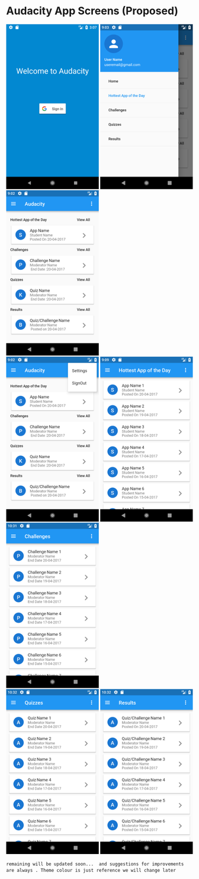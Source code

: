 # Audacity App Screens (Proposed)

<div>
<img src="./Screenshots/0_login.png" width="250" />
<img src="./Screenshots/1_menu.png" width="250" />
<img src="./Screenshots/2_home.png" width="250" />
</div>

<div>
<img src="./Screenshots/3_app_bar_menu.png" width="250" />
<img src="./Screenshots/4_hottest_app.png" width="250" />
<img src="./Screenshots/5_challenges.png" width="250" />
</div>

<div>
<img src="./Screenshots/6_quizzes.png" width="250" />
<img src="./Screenshots/7_results.png" width="250" />
</div>


`remaining will be updated soon...  and suggestions for improvements are always . Theme colour is just reference we will change later `
